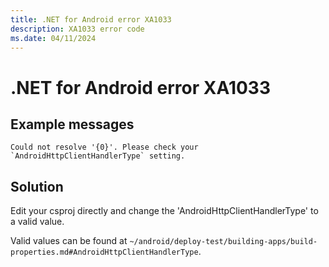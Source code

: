```yaml
---
title: .NET for Android error XA1033
description: XA1033 error code
ms.date: 04/11/2024
---
```

# .NET for Android error XA1033

## Example messages

```
Could not resolve '{0}'. Please check your `AndroidHttpClientHandlerType` setting.
```

## Solution

Edit your csproj directly and change the 'AndroidHttpClientHandlerType' to
a valid value.

Valid values can be found at `~/android/deploy-test/building-apps/build-properties.md#AndroidHttpClientHandlerType`.